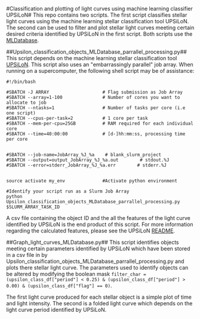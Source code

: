 #Classification and plotting of light curves using machine learning classifier UPSiLoN#
This repo contains two scripts.  The first script classifies stellar light curves using the machine learning stellar classification tool UPSiLoN.  The second can be used to filter and plot stellar light curves meeting certain desired criteria identified by UPSiLoN in the first script. Both scripts use the [MLDatabase](https://github.com/1313e/MLDatabase).  

##Upsilon_classification_objects_MLDatabase_parrallel_processing.py##
This script depends on the machine learning stellar classification tool [UPSiLoN](https://github.com/dwkim78/upsilon).  This script also uses an "embarrassingly parallel" job array.  When running on a supercomputer, the following shell script may be of assistance:

```
#!/bin/bash 

#SBATCH -J ARRAY                    # Flag submission as Job Array
#SBATCH --array=1-100               # Number of cores you want to allocate to job
#SBATCH --ntasks=1                  # Number of tasks per core (i.e one script)
#SBATCH --cpus-per-task=2           # 1 core per task
#SBATCH --mem-per-cpu=25GB          # RAM required for each individual core 
#SBATCH --time=40:00:00             # [d-]hh:mm:ss, processing time per core


#SBATCH --job-name=JobArray_%J_%a    # blank_slurm_project
#SBATCH --output=output_JobArray_%J_%a.out        # stdout.%J
#SBATCH --error=stderr_JobArray_%J_%a.err        # stderr.%J


source activate my_env              #Activate python environment

#Identify your script run as a Slurm Job Array
python Upsilon_classification_objects_MLDatabase_parrallel_processing.py $SLURM_ARRAY_TASK_ID
```

A csv file containing the object ID and the all the features of the light curve identified by UPSiLoN is the end product of this script.  For more information regarding the calculated features, please see the UPSiLoN [README](https://github.com/dwkim78/upsilon/blob/master/README.md).

##Graph_light_curves_MLDatabase.py##
This script identifies objects meeting certain parameters identified by UPSiLoN which have been stored in a csv file in by Upsilon_classification_objects_MLDatabase_parrallel_processing.py and plots there stellar light curve.  The parameters used to identify objects can be altered by modifying the boolean mask `filter_char = (upsilon_class_df["period"] < 0.25) & (upsilon_class_df["period"] > 0.00) & (upsilon_class_df["flag"] == 0)`.  

The first light curve produced for each stellar object is a simple plot of time and light intensity.  The second is a folded light curve which depends on the light curve period identified by UPSiLoN.  


